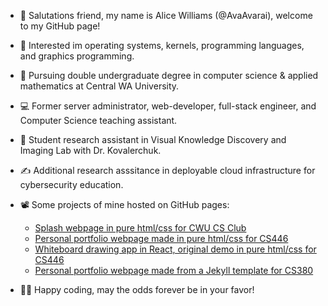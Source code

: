- 👋 Salutations friend, my name is Alice Williams (@AvaAvarai), welcome to my GitHub page!
- 👀 Interested im operating systems, kernels, programming languages, and graphics programming.
- 🌱 Pursuing double undergraduate degree in computer science & applied mathematics at Central WA University.
- :computer: Former server administrator, web-developer, full-stack engineer, and Computer Science teaching assistant.
- :microscope: Student research assistant in Visual Knowledge Discovery and Imaging Lab with Dr. Kovalerchuk.
- :writing_hand: Additional research asssitance in deployable cloud infrastructure for cybersecurity education.
- 📽️ Some projects of mine hosted on GitHub pages:  
    + [Splash webpage in pure html/css for CWU CS Club](https://cwu-cs-club.github.io/club-webpage-splash/) 
    + [Personal portfolio webpage made in pure html/css for CS446](https://avaavarai.github.io/cs446-portfolio-webpage/)  
    + [Whiteboard drawing app in React, original demo in pure html/css for CS446](https://avaavarai.github.io/CS446_MapMaker/)
    + [Personal portfolio webpage made from a Jekyll template for CS380](https://avaavarai.github.io/AvaAvarai.github.io.CS380/)

- :woman_technologist: Happy coding, may the odds forever be in your favor!
